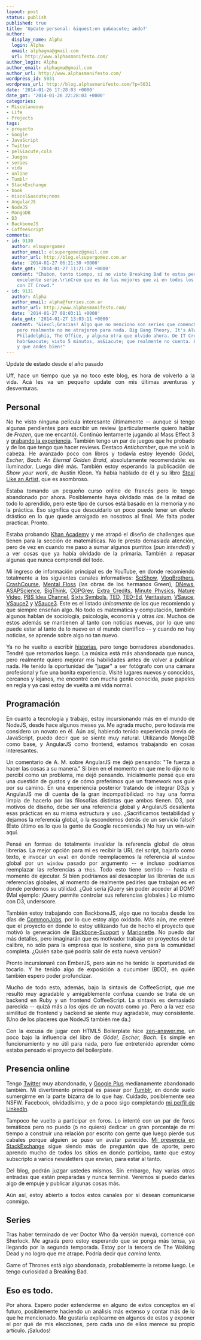 ```yaml
---
layout: post
status: publish
published: true
title: 'Update personal: &iquest;en qu&eacute; ando?'
author:
  display_name: Alpha
  login: Alpha
  email: alphagma@gmail.com
  url: http://www.alphasmanifesto.com/
author_login: Alpha
author_email: alphagma@gmail.com
author_url: http://www.alphasmanifesto.com/
wordpress_id: 5031
wordpress_url: http://blog.alphasmanifesto.com/?p=5031
date: '2014-01-26 17:28:03 +0000'
date_gmt: '2014-01-26 22:28:03 +0000'
categories:
- Miscelaneous
- Life
- Projects
tags:
- proyecto
- Google
- JavaScript
- Twitter
- pel&iacute;cula
- Juegos
- series
- vida
- online
- Tumblr
- StackExchange
- book
- miscel&aacute;neos
- AngularJS
- NodeJS
- MongoDB
- D3
- BackboneJS
- CoffeeScript
comments:
- id: 9130
  author: elsupergomez
  author_email: elsupergomez@gmail.com
  author_url: http://blog.elsupergomez.com.ar
  date: '2014-01-27 06:21:30 +0000'
  date_gmt: '2014-01-27 11:21:30 +0000'
  content: "Chabon, tanto tiempo, si no viste Breaking Bad te estas perdiendo una
    excelente serie.\r\nCreo que es de las mejores que vi en todos los tiempos junto
    con IT Crowd."
- id: 9131
  author: Alpha
  author_email: alpha@furries.com.ar
  author_url: http://www.alphasmanifesto.com/
  date: '2014-01-27 08:03:11 +0000'
  date_gmt: '2014-01-27 13:03:11 +0000'
  content: "&iexcl;Gracias! Algo que no menciono son series que comenc&eacute; a ver
    pero realmente no me atrajeron para nada. Big Bang Theory, It's Always Sunny in
    Philadelphia, The Office, y alguna otra que olvido ahora. De IT Crowd s&oacute;lo
    habr&eacute; visto 5 minutos, as&iacute; que realmente no cuenta. &iexcl;Saludos,
    y que andes bien!"
---
```


Update de estado desde el año pasado

<p style="text-align: justify;">Uff, hace un tiempo que ya no toco este blog, es hora de volverlo a la vida.&nbsp;Ac&aacute; les va un peque&ntilde;o update con mis &uacute;ltimas aventuras y desventuras.</p>
<p><!--more--></p>
<h2>Personal</h2>
<p style="text-align: justify;">No he visto ninguna pel&iacute;cula interesante &uacute;ltimamente -- aunque s&iacute; tengo algunas pendientes para escribir un review (particularmente quiero hablar de <em>Frozen</em>, que me encant&oacute;). Contin&uacute;o lentamente jugando al Mass Effect 3 y <a href="http://www.youtube.com/playlist?list=PLpUgYwld3sQGUilYiZZys3eHbbqT_mgLE">grabando la experiencia</a>. Tambi&eacute;n tengo un par de juegos que he probado y de los que tengo que hacer reviews. Destaco <em>Antichamber</em>, que me vol&oacute; la cabeza. He avanzado poco con libros y todav&iacute;a estoy leyendo <em>G&ouml;del, Escher, Bach: An Eternal Golden Braid</em>, absolutamente recomendable: es iluminador. Luego dir&eacute; m&aacute;s. Tambi&eacute;n estoy esperando la publicaci&oacute;n de <em>Show your work</em>, de Austin Kleon. Ya hab&iacute;a hablado de &eacute;l y su libro <a href="https://blog.alphasmanifesto.com/2013/07/14/steal-like-an-artist/">Steal Like an Artist</a>, que es asombroso.</p>
<p style="text-align: justify;">Estaba tomando un peque&ntilde;o curso online de franc&eacute;s pero lo tengo abandonado por ahora. Posiblemente haya olvidado m&aacute;s de la mitad de todo lo aprendido, pero este tipo de cursos est&aacute; basado en la memoria y no la pr&aacute;ctica. Eso significa que descuidarlo un poco puede tener un efecto dr&aacute;stico en lo que quede arraigado en nosotros al final. Me falta poder practicar. Pronto.</p>
<p style="text-align: justify;">Estaba probando <a href="https://www.khanacademy.org/">Khan Academy</a> y me atrap&oacute; el dise&ntilde;o de challenges que tienen para la secci&oacute;n de matem&aacute;ticas. No le presto demasiada atenci&oacute;n, pero de vez en cuando me paso a sumar algunos puntitos (<em>pun intended</em>) y a ver cosas que ya hab&iacute;a olvidado de la primaria. Tambi&eacute;n a repasar algunas que nunca comprend&iacute; del todo.</p>
<p style="text-align: justify;">Mi ingreso de informaci&oacute;n principal es de YouTube, en donde recomiendo totalmente a los siguientes canales informativos:&nbsp;<a href="http://www.youtube.com/channel/UCZYTClx2T1of7BRZ86-8fow">SciShow</a>, <a href="http://www.youtube.com/channel/UCGaVdbSav8xWuFWTadK6loA">VlogBrothers</a>, <a href="http://www.youtube.com/channel/UCX6b17PVsYBQ0ip5gyeme-Q">CrashCourse</a>, <a href="http://www.youtube.com/channel/UCpZ5qUqpW4hW4zdfuBxMSJA">Mental Floss</a>&nbsp;(las obras de los hermanos Green),&nbsp;<a href="http://www.youtube.com/user/DNewsChannel">DNews</a>, <a href="http://www.youtube.com/channel/UCC552Sd-3nyi_tk2BudLUzA">ASAPScience</a>, <a href="http://www.youtube.com/channel/UCvQECJukTDE2i6aCoMnS-Vg">BigThink</a>, <a href="http://www.youtube.com/channel/UC2C_jShtL725hvbm1arSV9w">CGPGrey</a>, <a href="http://www.youtube.com/channel/UCCODtTcd5M1JavPCOr_Uydg">Extra Credits</a>, <a href="http://www.youtube.com/channel/UCUHW94eEFW7hkUMVaZz4eDg">Minute Physics</a>, <a href="http://www.youtube.com/channel/UC7c8mE90qCtu11z47U0KErg">Nature Video</a>, <a href="http://www.youtube.com/channel/UC3LqW4ijMoENQ2Wv17ZrFJA">PBS Idea Channel</a>, <a href="http://www.youtube.com/channel/UCvBqzzvUBLCs8Y7Axb-jZew">Sixty Symbols</a>, <a href="http://www.youtube.com/channel/UCAuUUnT6oDeKwE6v1NGQxug">TED</a>, <a href="http://www.youtube.com/channel/UCsooa4yRKGN_zEE8iknghZA">TED-Ed</a>, <a href="http://www.youtube.com/channel/UCHnyfMqiRRG1u-2MsSQLbXA">Veritasium</a>, <a href="http://www.youtube.com/channel/UC6nSFpj9HTCZ5t-N3Rm3-HA">VSauce</a>, <a href="http://www.youtube.com/channel/UCqmugCqELzhIMNYnsjScXXw">VSauce2</a> y <a href="http://www.youtube.com/channel/UCwmFOfFuvRPI112vR5DNnrA">VSauce3</a>. Este es el listado <em>&uacute;nicamente</em> de los que recomiendo y que siempre ense&ntilde;an algo. No todo es matem&aacute;tica y computaci&oacute;n, tambi&eacute;n algunos hablan de sociolog&iacute;a, psicolog&iacute;a, econom&iacute;a y otras <em>&iacute;as</em>. Muchos de estos adem&aacute;s se mantienen al tanto con noticias nuevas, por lo que uno puede estar al tanto de lo nuevo en el mundo cient&iacute;fico -- y cuando no hay noticias, se aprende sobre algo no tan nuevo.</p>
<p style="text-align: justify;">Ya no he vuelto a escribir <a href="https://blog.alphasmanifesto.com/category/escritos/">historias</a>, pero tengo borradores abandonados. Tendr&eacute; que retomarlos luego. La m&uacute;sica est&aacute; m&aacute;s abandonada que nunca, pero realmente quiero mejorar mis habilidades antes de volver a publicar nada. He tenido la oportunidad de "jugar" a ser fot&oacute;grafo con una c&aacute;mara profesional y fue una bonita experiencia. Visit&eacute; lugares nuevos y conocidos, cercanos y lejanos, me encontr&eacute; con mucha gente conocida, puse papeles en regla y ya casi estoy de vuelta a mi vida normal.</p>
<h2>Programaci&oacute;n</h2>
<p style="text-align: justify;">En cuanto a tecnolog&iacute;a y trabajo, estoy incursionando m&aacute;s en el mundo de NodeJS, desde hace algunos meses ya. Me agrada mucho, pero todav&iacute;a me considero un novato en &eacute;l. A&uacute;n as&iacute;, habiendo tenido experiencia previa de JavaScript, puedo decir que se siente muy natural. Utilizando MongoDB como base, y AngularJS como frontend, estamos trabajando en cosas interesantes.</p>
<p style="text-align: justify;">Un comentario de A. M. sobre AngularJS me dej&oacute; pensando: "Te fuerza a hacer las cosas a su manera." Si bien en el momento en que me lo dijo no lo percib&iacute; como un problema, me dej&oacute; pensando. Inicialmente pens&eacute; que era una cuesti&oacute;n de gustos y de c&oacute;mo preferimos que un framework nos gu&iacute;e por su camino. En una experiencia posterior tratando de integrar D3.js y AngularJS me di cuenta de la gran incompatibilidad: no hay una forma limpia de hacerlo por las filosof&iacute;as distintas que ambos tienen. D3, por motivos de dise&ntilde;o, debe ser una referencia global y AngularJS desalienta esas pr&aacute;cticas en su misma estructura y uso. &iquest;Sacrificamos testabilidad y dejamos la referencia global, o la escondemos detr&aacute;s de un servicio falso? (Esto &uacute;ltimo es lo que la gente de Google recomienda.) No hay un win-win aqu&iacute;.</p>
<p style="text-align: justify;">Pens&eacute; en formas de totalmente invalidar la referencia global de otras librer&iacute;as. La mejor opci&oacute;n para mi es recibir la URL del script, bajarlo como texto, e invocar un <code>eval</code> en donde reemplacemos la referencia al <code>window</code> global por un <code>window</code> pasado por argumento -- e incluso podr&iacute;amos reemplazar las referencias a <code>this</code>. Todo esto tiene sentido -- hasta el momento de ejecutar. Si bien podr&iacute;amos as&iacute; desacoplar las librer&iacute;as de sus referencias globales, al momento de realmente pedirles que trabajan es en donde perdemos su utilidad. &iquest;Qu&eacute; ser&iacute;a jQuery sin poder acceder al DOM? (Mal ejemplo: jQuery permite controlar sus referencias globales.) Lo mismo con D3, underscore.</p>
<p style="text-align: justify;">Tambi&eacute;n estoy trabajando con BackboneJS, algo que no tocaba desde los d&iacute;as de <a href="https://github.com/CommonJobs/CommonJobs">CommonJobs</a>, por lo que estoy algo oxidado. M&aacute;s a&uacute;n, me enter&eacute; que el proyecto en donde lo estoy utilizando fue de hecho el proyecto que motiv&oacute; la generaci&oacute;n de <a href="https://github.com/thoughtbot/backbone-support">Backbone-Support</a> y <a href="http://marionettejs.com/">Marionette</a>. No puedo dar m&aacute;s detalles, pero imaginar&aacute;n que es motivador trabajar en proyectos de tal calibre, no s&oacute;lo para la empresa que lo sostiene, sino para la comunidad completa. &iquest;Qui&eacute;n sabe qu&eacute; podr&iacute;a salir de esta nueva versi&oacute;n?</p>
<p style="text-align: justify;">Pronto incursionar&eacute; con EmberJS, pero a&uacute;n no he tenido la oportunidad de tocarlo. Y he tenido algo de exposici&oacute;n a cucumber (BDD), en qui&eacute;n tambi&eacute;n espero poder profundizar.</p>
<p style="text-align: justify;">Mucho de todo esto, adem&aacute;s, bajo la sintaxis de CoffeeScript, que me result&oacute; muy agradable y amigablemente confusa cuando se trata de un backend en Ruby y un frontend CoffeeScript. La sintaxis es demasiado parecida -- quiz&aacute; m&aacute;s a los ojos de un novato como yo. Pero a la vez esa similitud de frontend y backend se siente muy agradable, muy consistente. (Uno de los placeres que NodeJS tambi&eacute;n me da.)</p>
<p style="text-align: justify;">Con la excusa de jugar con HTML5 Boilerplate hice <a href="http://zen-answer.me/">zen-answer.me</a>, un poco bajo la influencia del libro de <em>G&ouml;del, Escher, Bach</em>. Es simple en funcionamiento y no &uacute;til para nada, pero fue entretenido aprender c&oacute;mo estaba pensado el proyecto del boilerplate.</p>
<h2>Presencia online</h2>
<p style="text-align: justify;">Tengo <a href="https://twitter.com/alphatwi">Twitter</a> muy abandonado, y <a href="https://plus.google.com/100001056687081132697/posts">Google Plus</a> medianamente abandonado tambi&eacute;n. Mi divertimento principal es pasear por <a href="http://zorri.tumblr.com/">Tumblr</a>, en donde suelo sumergirme en la parte bizarra de lo que hay. Cuidado, posiblemente sea NSFW. Facebook, olvidad&iacute;simo, y de a poco sigo completando <a href="http://www.linkedin.com/in/raimondijuan">mi perfil de LinkedIn</a>.</p>
<p style="text-align: justify;">Tampoco he vuelto a participar en foros. Lo intent&eacute; con un par de foros tem&aacute;ticos pero no puedo (o no quiero) dedicar un gran porcentaje de mi tiempo a construir una relaci&oacute;n por escrito con gente que luego pierde sus cabales porque alguien se puso un avatar parecido. <a href="http://stackexchange.com/users/49538/alpha?tab=accounts">Mi presencia en StackExchange</a> sigue siendo m&aacute;s de pregunt&oacute;n que de aporte, pero aprendo mucho de todos los sitios en donde participo, tanto que estoy subscripto a varios newsletters que envian, para estar al tanto.</p>
<p style="text-align: justify;">Del blog, podr&aacute;n juzgar ustedes mismos. Sin embargo, hay varias otras entradas que est&aacute;n preparadas y nunca termin&eacute;. Veremos si puedo darles algo de empuje y publicar algunas cosas m&aacute;s.</p>
<p style="text-align: justify;">A&uacute;n as&iacute;, estoy abierto a todos estos canales por si desean comunicarse conmigo.</p>
<h2>Series</h2>
<p style="text-align: justify;">Tras haber terminado de ver Doctor Who (la versi&oacute;n nueva), comenc&eacute; con Sherlock. Me agrada pero estoy esperando que se ponga m&aacute;s tensa, ya llegando por la segunda temporada. Estoy por la tercera de The Walking Dead y no logro que me atrape. Podr&iacute;a decir que <em>camina lento</em>.</p>
<p style="text-align: justify;">Game of Thrones est&aacute; algo abandonada, probablemente la retome luego. Le tengo curiosidad a Breaking Bad.</p>
<h2>Eso es todo.</h2>
<p style="text-align: justify;">Por ahora. Espero poder extenderme en alguno de estos conceptos en el futuro, posiblemente haciendo un an&aacute;lisis m&aacute;s extenso y contar m&aacute;s de lo que he mencionado. Me gustar&iacute;a explicarme en algunos de estos y exponer el por qu&eacute; de mis elecciones, pero cada uno de ellos merece su propio art&iacute;culo. &iexcl;Saludos!</p>
